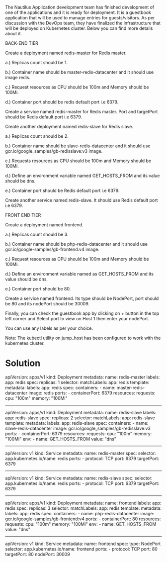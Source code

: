 The Nautilus Application development team has finished development of one of the applications and it is ready for deployment. It is a guestbook application that will be used to manage entries for guests/visitors. As per discussion with the DevOps team, they have finalized the infrastructure that will be deployed on Kubernetes cluster. Below you can find more details about it.



BACK-END TIER

Create a deployment named redis-master for Redis master.

a.) Replicas count should be 1.

b.) Container name should be master-redis-datacenter and it should use image redis.

c.) Request resources as CPU should be 100m and Memory should be 100Mi.

d.) Container port should be redis default port i.e 6379.

Create a service named redis-master for Redis master. Port and targetPort should be Redis default port i.e 6379.

Create another deployment named redis-slave for Redis slave.

a.) Replicas count should be 2.

b.) Container name should be slave-redis-datacenter and it should use gcr.io/google_samples/gb-redisslave:v3 image.

c.) Requests resources as CPU should be 100m and Memory should be 100Mi.

d.) Define an environment variable named GET_HOSTS_FROM and its value should be dns.

e.) Container port should be Redis default port i.e 6379.

Create another service named redis-slave. It should use Redis default port i.e 6379.

FRONT END TIER

Create a deployment named frontend.

a.) Replicas count should be 3.

b.) Container name should be php-redis-datacenter and it should use gcr.io/google-samples/gb-frontend:v4 image.

c.) Request resources as CPU should be 100m and Memory should be 100Mi.

d.) Define an environment variable named as GET_HOSTS_FROM and its value should be dns.

e.) Container port should be 80.

Create a service named frontend. Its type should be NodePort, port should be 80 and its nodePort should be 30009.

Finally, you can check the guestbook app by clicking on + button in the top left corner and Select port to view on Host 1 then enter your nodePort.

You can use any labels as per your choice.

Note: The kubectl utility on jump_host has been configured to work with the kubernetes cluster.




Solution
================================================================
apiVersion: apps/v1
kind: Deployment
metadata:
  name: redis-master
  labels:
    app: redis
spec:
  replicas: 1
  selector:
    matchLabels:
      app: redis
  template:
    metadata:
      labels:
        app: redis
    spec:
      containers:
      - name: master-redis-datacenter
        image: redis
        ports:
        - containerPort: 6379
        resources:
          requests:
            cpu: "100m"
            memory: "100Mi"

---
apiVersion: apps/v1
kind: Deployment
metadata:
  name: redis-slave
  labels:
    app: redis-slave
spec:
  replicas: 2
  selector:
    matchLabels:
      app: redis-slave
  template:
    metadata:
      labels:
        app: redis-slave
    spec:
      containers:
      - name: slave-redis-datacenter
        image: gcr.io/google_samples/gb-redisslave:v3
        ports:
        - containerPort: 6379
        resources:
          requests:
            cpu: "100m"
            memory: "100Mi"
        env:
        - name: GET_HOSTS_FROM
          value: "dns"

---
apiVersion: v1
kind: Service
metadata:
  name: redis-master
spec:
  selector:
    app.kubernetes.io/name: redis
  ports:
    - protocol: TCP
      port: 6379
      targetPort: 6379

---
apiVersion: v1
kind: Service
metadata:
  name: redis-slave
spec:
  selector:
    app.kubernetes.io/name: redis
  ports:
    - protocol: TCP
      port: 6379
      targetPort: 6379

---
apiVersion: apps/v1
kind: Deployment
metadata:
  name: frontend
  labels:
    app: redis
spec:
  replicas: 3
  selector:
    matchLabels:
      app: redis
  template:
    metadata:
      labels:
        app: redis
    spec:
      containers:
      - name: php-redis-datacenter
        image: gcr.io/google-samples/gb-frontend:v4
        ports:
        - containerPort: 80
        resources:
          requests:
            cpu: "100m"
            memory: "100Mi"
        env:
        - name: GET_HOSTS_FROM
          value: "dns"

---
apiVersion: v1
kind: Service
metadata:
  name: frontend
spec:
  type: NodePort
  selector:
    app.kubernetes.io/name: frontend
  ports:
    - protocol: TCP
      port: 80
      targetPort: 80
      nodePort: 30009
